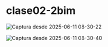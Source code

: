 # clase02-2bim

![Captura desde 2025-06-11 08-30-22](https://github.com/user-attachments/assets/af7c392b-39d9-456b-afdc-2a575c87f53a)

![Captura desde 2025-06-11 08-30-40](https://github.com/user-attachments/assets/0633a625-9a4b-4f2f-bf7e-9b3c090376f6)
